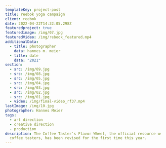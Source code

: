 ```yaml
---
templateKey: project-post
title: reebok yoga campaign
client: reebok
date: 2022-04-22T14:32:05.298Z
featuredproject: true
featuredimage: /img/07.jpg
featuredVideo: /img/rebook_featured.mp4
additionalData:
  - title: photographer
    data: hannes m. meier
  - title: date
    data: "2021"
section:
  - src: /img/09.jpg
  - src: /img/08.jpg
  - src: /img/05.jpg
  - src: /img/04.jpg
  - src: /img/03.jpg
  - src: /img/02.jpg
  - src: /img/01.jpg
  - video: /img/final-video_rf37.mp4
lastImage: /img/10.jpg
photographer: Hannes Meier
tags:
  - art direction
  - creative direction
  - production
description: The Coffee Taster’s Flavor Wheel, the official resource used by
  coffee tasters, has been revised for the first time this year.
---
```

![]()
